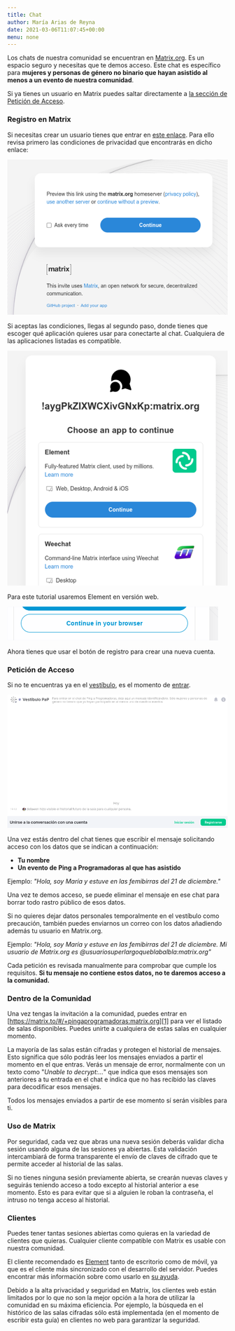 ```yaml
---
title: Chat
author: María Arias de Reyna
date: 2021-03-06T11:07:45+00:00
menu: none
---
```


Los chats de nuestra comunidad se encuentran en [Matrix.org][1]. Es un espacio seguro y necesitas que te demos acceso. Este chat es específico para **mujeres y personas de género no binario que hayan asistido al menos a un evento de nuestra comunidad**. 

Si ya tienes un usuario en Matrix puedes saltar directamente a [la sección de Petición de Acceso][3].

### Registro en Matrix

Si necesitas crear un usuario tienes que entrar en [este enlace][2]. Para ello revisa primero las condiciones de privacidad que encontrarás en dicho enlace:

![](/images/privacy.png)

Si aceptas las condiciones, llegas al segundo paso, donde tienes que escoger qué aplicación quieres usar para conectarte al chat. Cualquiera de las aplicaciones listadas es compatible. 

![](/images/chooseApp.png)

Para este tutorial usaremos Element en versión web.

![](/images/continueBrowser.png)

Ahora tienes que usar el botón de registro para crear una nueva cuenta.

### Petición de Acceso 

Si no te encuentras ya en el [vestíbulo][2], es el momento de [entrar][2]. 

![](/images/vestibulo.png)

Una vez estás dentro del chat tienes que escribir el mensaje solicitando acceso con los datos que se indican a continuación:
 * **Tu nombre** 
 * **Un evento de Ping a Programadoras al que has asistido**

Ejemplo: *"Hola, soy María y estuve en las femibirras del 21 de diciembre."*

Una vez te demos acceso, se puede eliminar el mensaje en ese chat para borrar todo rastro público de esos datos. 

Si no quieres dejar datos personales temporalmente en el vestíbulo como precaución, también puedes enviarnos un correo con los datos añadiendo además tu usuario en Matrix.org. 

Ejemplo: *"Hola, soy María y estuve en las femibirras del 21 de diciembre. Mi usuario de Matrix.org es @usuariosuperlargoqueblabalbla:matrix.org"*

Cada petición es revisada manualmente para comprobar que cumple los requisitos. **Si tu mensaje no contiene estos datos, no te daremos acceso a la comunidad.**

### Dentro de la Comunidad

Una vez tengas la invitación a la comunidad, puedes entrar en [https://matrix.to/#/+pingaprogramadoras:matrix.org][1] para ver el listado de salas disponibles. Puedes unirte a cualquiera de estas salas en cualquier momento.

La mayoría de las salas están cifradas y protegen el historial de mensajes. Esto significa que sólo podrás leer los mensajes enviados a partir el momento en el que entras. Verás un mensaje de error, normalmente con un texto como "*Unable to decrypt:...*" que indica que esos mensajes son anteriores a tu entrada en el chat e indica que no has recibido las claves para decodificar esos mensajes.

Todos los mensajes enviados a partir de ese momento sí serán visibles para ti.

### Uso de Matrix

Por seguridad, cada vez que abras una nueva sesión deberás validar dicha sesión usando alguna de las sesiones ya abiertas. Esta validación intercambiará de forma transparente el envío de claves de cifrado que te permite acceder al historial de las salas. 

Si no tienes ninguna sesión previamente abierta, se crearán nuevas claves y seguirás teniendo acceso a todo excepto al historial anterior a ese momento. Esto es para evitar que si a alguien le roban la contraseña, el intruso no tenga acceso al historial.

### Clientes

Puedes tener tantas sesiones abiertas como quieras en la variedad de clientes que quieras. Cualquier cliente compatible con Matrix es usable con nuestra comunidad. 

El cliente recomendado es [Element][4] tanto de escritorio como de móvil, ya que es el cliente más sincronizado con el desarrollo del servidor. Puedes encontrar más información sobre como usarlo en [su ayuda][5].

Debido a la alta privacidad y seguridad en Matrix, los clientes web están limitados por lo que no son la mejor opción a la hora de utilizar la comunidad en su máxima eficiencia. Por ejemplo, la búsqueda en el histórico de las salas cifradas sólo está implementada (en el momento de escribir esta guía) en clientes no web para garantizar la seguridad.

 [1]: https://matrix.to/#/+pingaprogramadoras:matrix.org
 [2]: https://matrix.to/#/!aygPkZIXWCXivGNxKp:matrix.org?via=matrix.org
 [3]: #petición-de-acceso
 [4]: https://element.io/get-started
 [5]: https://element.io/help
